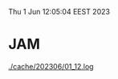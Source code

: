 Thu  1 Jun 12:05:04 EEST 2023
# JAM
<a href='./cache/202306/01_12.log'>./cache/202306/01_12.log</a>
